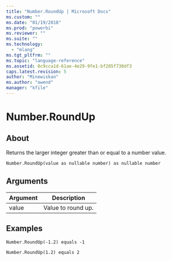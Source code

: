 ```yaml
---
title: "Number.RoundUp | Microsoft Docs"
ms.custom: ""
ms.date: "01/19/2018"
ms.prod: "powerbi"
ms.reviewer: ""
ms.suite: ""
ms.technology: 
  - "mlang"
ms.tgt_pltfrm: ""
ms.topic: "language-reference"
ms.assetid: 0c9cca1d-61ae-4e29-9fe1-bf285f730df3
caps.latest.revision: 5
author: "Minewiskan"
ms.author: "owend"
manager: "kfile"
---
```

# Number.RoundUp

  
## About  
Returns the larger integer greater than or equal to a number value.  
  
```  
Number.RoundUp(value as nullable number) as nullable number  
```  
  
## Arguments  
  
|Argument|Description|  
|------------|---------------|  
|value|Value to round up.|  
  
## Examples  
  
```  
Number.RoundUp(-1.2) equals -1  
```  
  
```  
Number.RoundUp(1.2) equals 2  
```  
